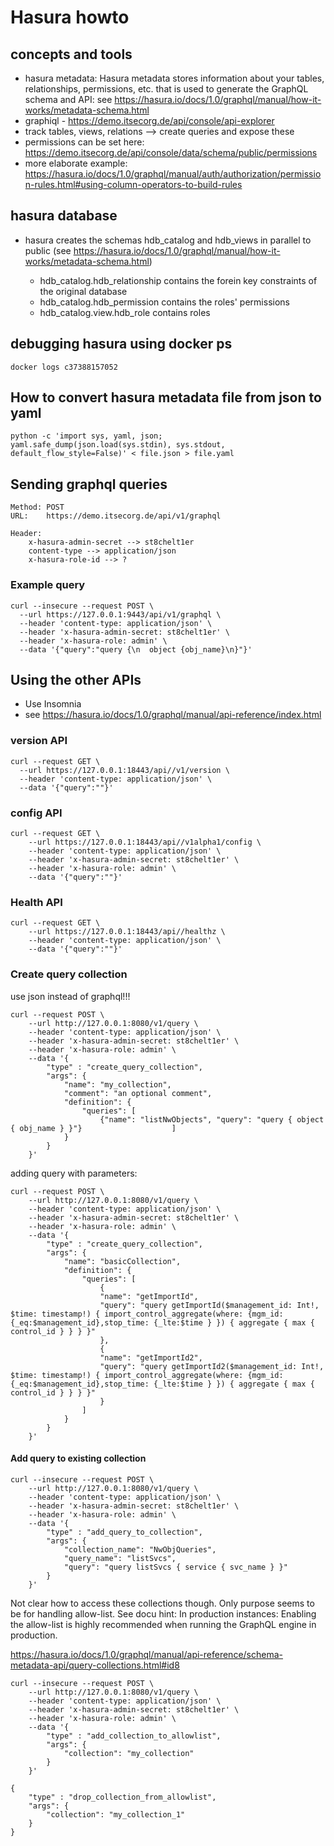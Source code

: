 # Hasura howto

## concepts and tools

- hasura metadata: Hasura metadata stores information about your tables, relationships, permissions, etc. that is used to generate the GraphQL schema and API: see <https://hasura.io/docs/1.0/graphql/manual/how-it-works/metadata-schema.html>
- graphiql - <https://demo.itsecorg.de/api/console/api-explorer>
- track tables, views, relations --> create queries and expose these
- permissions can be set here: <https://demo.itsecorg.de/api/console/data/schema/public/permissions>
- more elaborate example: <https://hasura.io/docs/1.0/graphql/manual/auth/authorization/permission-rules.html#using-column-operators-to-build-rules>


## hasura database

- hasura creates the schemas hdb_catalog and hdb_views in parallel to public (see <https://hasura.io/docs/1.0/graphql/manual/how-it-works/metadata-schema.html>)

  - hdb_catalog.hdb_relationship contains the forein key constraints of the original database
  - hdb_catalog.hdb_permission contains the roles' permissions
  - hdb_catalog.view.hdb_role contains roles

## debugging hasura using docker ps
    docker logs c37388157052

## How to convert hasura metadata file from json to yaml

    python -c 'import sys, yaml, json; yaml.safe_dump(json.load(sys.stdin), sys.stdout, default_flow_style=False)' < file.json > file.yaml

## Sending graphql queries

    Method: POST
    URL:    https://demo.itsecorg.de/api/v1/graphql

    Header:
        x-hasura-admin-secret --> st8chelt1er
        content-type --> application/json
        x-hasura-role-id --> ?
### Example query

    curl --insecure --request POST \
      --url https://127.0.0.1:9443/api/v1/graphql \
      --header 'content-type: application/json' \
      --header 'x-hasura-admin-secret: st8chelt1er' \
      --header 'x-hasura-role: admin' \
      --data '{"query":"query {\n  object {obj_name}\n}"}'

## Using the other APIs
- Use Insomnia
- see <https://hasura.io/docs/1.0/graphql/manual/api-reference/index.html>

### version API

    curl --request GET \
      --url https://127.0.0.1:18443/api//v1/version \
      --header 'content-type: application/json' \
      --data '{"query":""}'

### config API

    curl --request GET \
        --url https://127.0.0.1:18443/api//v1alpha1/config \
        --header 'content-type: application/json' \
        --header 'x-hasura-admin-secret: st8chelt1er' \
        --header 'x-hasura-role: admin' \
        --data '{"query":""}'


### Health API

    curl --request GET \
        --url https://127.0.0.1:18443/api//healthz \
        --header 'content-type: application/json' \
        --data '{"query":""}'

### Create query collection
use json instead of graphql!!!

    curl --request POST \
        --url http://127.0.0.1:8080/v1/query \
        --header 'content-type: application/json' \
        --header 'x-hasura-admin-secret: st8chelt1er' \
        --header 'x-hasura-role: admin' \
        --data '{
            "type" : "create_query_collection",
            "args": {
                "name": "my_collection",
                "comment": "an optional comment",
                "definition": {
                    "queries": [
                        {"name": "listNwObjects", "query": "query { object { obj_name } }"}                    ]
                }
            }
        }'

adding query with parameters:

    curl --request POST \
        --url http://127.0.0.1:8080/v1/query \
        --header 'content-type: application/json' \
        --header 'x-hasura-admin-secret: st8chelt1er' \
        --header 'x-hasura-role: admin' \
        --data '{
            "type" : "create_query_collection",
            "args": {
                "name": "basicCollection",
                "definition": {
                    "queries": [
                        {
                        "name": "getImportId",
                        "query": "query getImportId($management_id: Int!, $time: timestamp!) { import_control_aggregate(where: {mgm_id: {_eq:$management_id},stop_time: {_lte:$time } }) { aggregate { max { control_id } } } }"
                        },
                        {
                        "name": "getImportId2",
                        "query": "query getImportId2($management_id: Int!, $time: timestamp!) { import_control_aggregate(where: {mgm_id: {_eq:$management_id},stop_time: {_lte:$time } }) { aggregate { max { control_id } } } }"
                        }
                    ]
                }
            }
        }'

#### Add query to existing collection

    curl --insecure --request POST \
        --url http://127.0.0.1:8080/v1/query \
        --header 'content-type: application/json' \
        --header 'x-hasura-admin-secret: st8chelt1er' \
        --header 'x-hasura-role: admin' \
        --data '{
            "type" : "add_query_to_collection",
            "args": {
                "collection_name": "NwObjQueries",
                "query_name": "listSvcs",
                "query": "query listSvcs { service { svc_name } }"
            }
        }'

Not clear how to access these collections though. Only purpose seems to be for handling allow-list.
See docu hint: In production instances: Enabling the allow-list is highly recommended when running the GraphQL engine in production.

<https://hasura.io/docs/1.0/graphql/manual/api-reference/schema-metadata-api/query-collections.html#id8>

    curl --insecure --request POST \
        --url http://127.0.0.1:8080/v1/query \
        --header 'content-type: application/json' \
        --header 'x-hasura-admin-secret: st8chelt1er' \
        --header 'x-hasura-role: admin' \
        --data '{
            "type" : "add_collection_to_allowlist",
            "args": {
                "collection": "my_collection"
            }
        }'

    {
        "type" : "drop_collection_from_allowlist",
        "args": {
            "collection": "my_collection_1"
        }
    }
